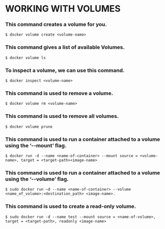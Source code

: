 # WORKING WITH VOLUMES

### This command creates a volume for you.
    $ docker volume create <volume-name>

### This command gives a list of available Volumes.
    $ docker volume ls

### To inspect a volume, we can use this command.
    $ docker inspect <volume-name>

### This command is used to remove a volume. 
    $ docker volume rm <volume-name>

### This command is used to remove all volumes.
    $ docker volume prune

### This command is used to run a container attached to a volume using the ‘--mount’ flag.
    $ docker run -d --name <name-of-container> --mount source = <volume-name>, target = <target-path><image-name>

### This command is used to run a container attached to a volume using the ‘--volume’ flag.
    $ sudo docker run –d --name <name-of-container> --volume <name_of_volume>:<destination_path> <image-name>.

### This command is used to create a read-only volume.
    $ sudo docker run -d --name test --mount source = <name-of-volume>, target = <target-path>, readonly <image-name> 